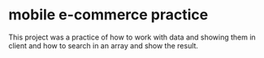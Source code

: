 # mobile e-commerce practice

This project was a practice of how to work with data and showing them in client and how to search in an array and show the result.   

